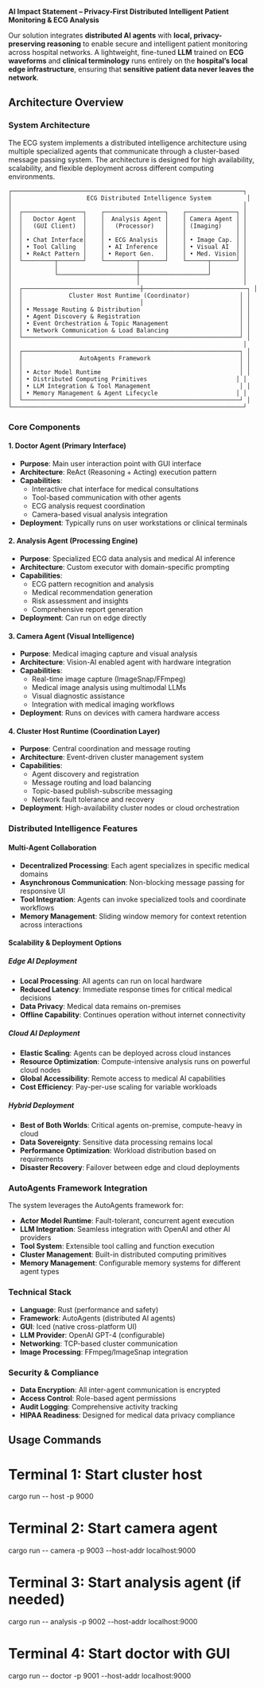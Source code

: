 **AI Impact Statement – Privacy-First Distributed Intelligent Patient Monitoring & ECG Analysis**

Our solution integrates **distributed AI agents** with **local, privacy-preserving reasoning** to enable secure and intelligent patient monitoring across hospital networks. A lightweight, fine-tuned **LLM** trained on **ECG waveforms** and **clinical terminology** runs entirely on the **hospital’s local edge infrastructure**, ensuring that **sensitive patient data never leaves the network**.

## Architecture Overview

### System Architecture

The ECG system implements a distributed intelligence architecture using multiple specialized agents that communicate through a cluster-based message passing system. The architecture is designed for high availability, scalability, and flexible deployment across different computing environments.

```
┌─────────────────────────────────────────────────────────────────┐
│                     ECG Distributed Intelligence System          │
│                                                                 │
│  ┌─────────────────┐    ┌─────────────────┐    ┌──────────────┐ │
│  │   Doctor Agent  │    │  Analysis Agent │    │ Camera Agent │ │
│  │   (GUI Client)  │    │   (Processor)   │    │ (Imaging)    │ │
│  │                 │    │                 │    │              │ │
│  │ • Chat Interface│    │ • ECG Analysis  │    │ • Image Cap. │ │
│  │ • Tool Calling  │    │ • AI Inference  │    │ • Visual AI  │ │
│  │ • ReAct Pattern │    │ • Report Gen.   │    │ • Med. Vision│ │
│  └─────────┬───────┘    └─────────┬───────┘    └──────┬───────┘ │
│            │                      │                   │         │
│            └──────────────────────┼───────────────────┘         │
│                                   │                             │
│  ┌─────────────────────────────────┼─────────────────────────────┐ │
│  │             Cluster Host Runtime (Coordinator)              │ │
│  │                                 │                           │ │
│  │ • Message Routing & Distribution                            │ │
│  │ • Agent Discovery & Registration                            │ │
│  │ • Event Orchestration & Topic Management                    │ │
│  │ • Network Communication & Load Balancing                    │ │
│  └─────────────────────────────────────────────────────────────┘ │
│                                                                 │
│  ┌─────────────────────────────────────────────────────────────┐ │
│  │                AutoAgents Framework                         │ │
│  │                                                             │ │
│  │ • Actor Model Runtime                                       │ │
│  │ • Distributed Computing Primitives                         │ │
│  │ • LLM Integration & Tool Management                         │ │
│  │ • Memory Management & Agent Lifecycle                      │ │
│  └─────────────────────────────────────────────────────────────┘ │
└─────────────────────────────────────────────────────────────────┘
```

### Core Components

#### 1. Doctor Agent (Primary Interface)
- **Purpose**: Main user interaction point with GUI interface
- **Architecture**: ReAct (Reasoning + Acting) execution pattern
- **Capabilities**:
  - Interactive chat interface for medical consultations
  - Tool-based communication with other agents
  - ECG analysis request coordination
  - Camera-based visual analysis integration
- **Deployment**: Typically runs on user workstations or clinical terminals

#### 2. Analysis Agent (Processing Engine)
- **Purpose**: Specialized ECG data analysis and medical AI inference
- **Architecture**: Custom executor with domain-specific prompting
- **Capabilities**:
  - ECG pattern recognition and analysis
  - Medical recommendation generation
  - Risk assessment and insights
  - Comprehensive report generation
- **Deployment**: Can run on edge directly

#### 3. Camera Agent (Visual Intelligence)
- **Purpose**: Medical imaging capture and visual analysis
- **Architecture**: Vision-AI enabled agent with hardware integration
- **Capabilities**:
  - Real-time image capture (ImageSnap/FFmpeg)
  - Medical image analysis using multimodal LLMs
  - Visual diagnostic assistance
  - Integration with medical imaging workflows
- **Deployment**: Runs on devices with camera hardware access

#### 4. Cluster Host Runtime (Coordination Layer)
- **Purpose**: Central coordination and message routing
- **Architecture**: Event-driven cluster management system
- **Capabilities**:
  - Agent discovery and registration
  - Message routing and load balancing
  - Topic-based publish-subscribe messaging
  - Network fault tolerance and recovery
- **Deployment**: High-availability cluster nodes or cloud orchestration

### Distributed Intelligence Features

#### Multi-Agent Collaboration
- **Decentralized Processing**: Each agent specializes in specific medical domains
- **Asynchronous Communication**: Non-blocking message passing for responsive UI
- **Tool Integration**: Agents can invoke specialized tools and coordinate workflows
- **Memory Management**: Sliding window memory for context retention across interactions

#### Scalability & Deployment Options

##### Edge AI Deployment
- **Local Processing**: All agents can run on local hardware
- **Reduced Latency**: Immediate response times for critical medical decisions
- **Data Privacy**: Medical data remains on-premises
- **Offline Capability**: Continues operation without internet connectivity

##### Cloud AI Deployment
- **Elastic Scaling**: Agents can be deployed across cloud instances
- **Resource Optimization**: Compute-intensive analysis runs on powerful cloud nodes
- **Global Accessibility**: Remote access to medical AI capabilities
- **Cost Efficiency**: Pay-per-use scaling for variable workloads

##### Hybrid Deployment
- **Best of Both Worlds**: Critical agents on-premise, compute-heavy in cloud
- **Data Sovereignty**: Sensitive data processing remains local
- **Performance Optimization**: Workload distribution based on requirements
- **Disaster Recovery**: Failover between edge and cloud deployments

### AutoAgents Framework Integration

The system leverages the AutoAgents framework for:

- **Actor Model Runtime**: Fault-tolerant, concurrent agent execution
- **LLM Integration**: Seamless integration with OpenAI and other AI providers
- **Tool System**: Extensible tool calling and function execution
- **Cluster Management**: Built-in distributed computing primitives
- **Memory Management**: Configurable memory systems for different agent types

### Technical Stack

- **Language**: Rust (performance and safety)
- **Framework**: AutoAgents (distributed AI agents)
- **GUI**: Iced (native cross-platform UI)
- **LLM Provider**: OpenAI GPT-4 (configurable)
- **Networking**: TCP-based cluster communication
- **Image Processing**: FFmpeg/ImageSnap integration

### Security & Compliance

- **Data Encryption**: All inter-agent communication is encrypted
- **Access Control**: Role-based agent permissions
- **Audit Logging**: Comprehensive activity tracking
- **HIPAA Readiness**: Designed for medical data privacy compliance

## Usage Commands

# Terminal 1: Start cluster host
cargo run -- host -p 9000

# Terminal 2: Start camera agent
cargo run -- camera -p 9003 --host-addr localhost:9000

# Terminal 3: Start analysis agent (if needed)
cargo run -- analysis -p 9002 --host-addr localhost:9000

# Terminal 4: Start doctor with GUI
cargo run -- doctor -p 9001 --host-addr localhost:9000
